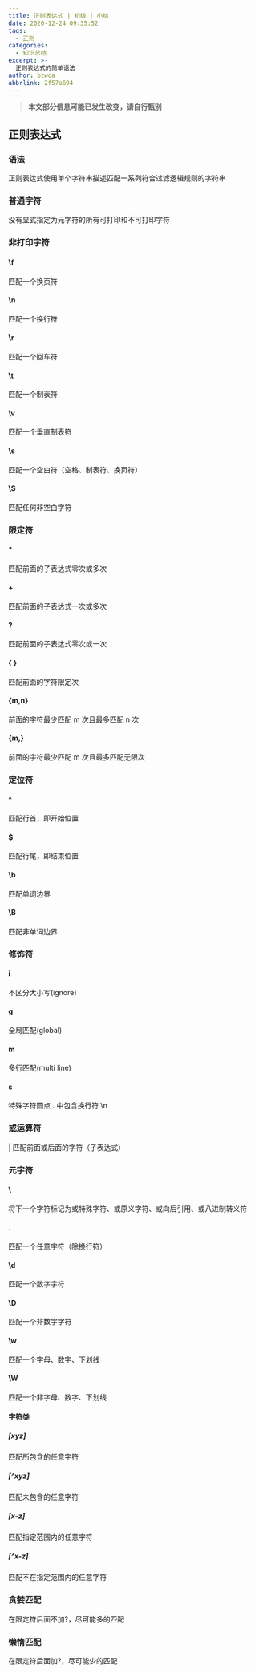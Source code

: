 ```yaml
---
title: 正则表达式 | 初级 | 小结
date: 2020-12-24 09:35:52
tags:
  - 正则
categories:
  - 知识总结
excerpt: >-
  正则表达式的简单语法
author: btwoa
abbrlink: 2f57a694
---
```


> **本文部分信息可能已发生改变，请自行甄别**

## 正则表达式

### 语法

正则表达式使用单个字符串描述匹配一系列符合过滤逻辑规则的字符串

### 普通字符

没有显式指定为元字符的所有可打印和不可打印字符

### 非打印字符

#### \\f

匹配一个换页符

#### \\n

匹配一个换行符

#### \\r

匹配一个回车符

#### \\t

匹配一个制表符

#### \\v

匹配一个垂直制表符

#### \\s

匹配一个空白符（空格、制表符、换页符）

#### \\S

匹配任何非空白字符

### 限定符

#### \* 

匹配前面的子表达式零次或多次

#### \+

匹配前面的子表达式一次或多次

#### \?

匹配前面的子表达式零次或一次

#### { }

匹配前面的字符限定次

#### {m,n}

前面的字符最少匹配 m 次且最多匹配 n 次

#### {m,}

前面的字符最少匹配 m 次且最多匹配无限次

### 定位符

#### \^

匹配行首，即开始位置

#### \$

匹配行尾，即结束位置

#### \\b

匹配单词边界

#### \\B

匹配非单词边界

### 修饰符

#### i

不区分大小写(ignore)

#### g

全局匹配(global)

#### m

多行匹配(multi line)

#### s

特殊字符圆点 \. 中包含换行符 \\n

### 或运算符

 \| 匹配前面或后面的字符（子表达式）

### 元字符

#### \\

将下一个字符标记为或特殊字符、或原义字符、或向后引用、或八进制转义符

#### \.

匹配一个任意字符（除换行符）

#### \\d

匹配一个数字字符

#### \\D

匹配一个非数字字符

#### \\w

匹配一个字母、数字、下划线

#### \\W

匹配一个非字母、数字、下划线

#### 字符类

##### \[xyz\]

匹配所包含的任意字符

##### \[\^xyz\]

匹配未包含的任意字符

##### \[x-z\]

匹配指定范围内的任意字符

##### \[^x-z\]

匹配不在指定范围内的任意字符

### 贪婪匹配

在限定符后面不加?，尽可能多的匹配

### 懒惰匹配

在限定符后面加?，尽可能少的匹配

